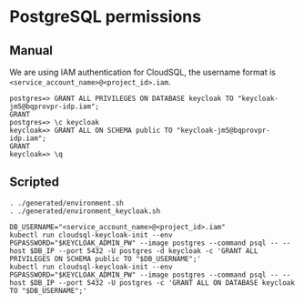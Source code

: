 # PostgreSQL permissions

## Manual

We are using IAM authentication for CloudSQL, the username format is `<service_account_name>@<project_id>.iam`.

```
postgres=> GRANT ALL PRIVILEGES ON DATABASE keycloak TO "keycloak-jm5@bqprovpr-idp.iam";
GRANT
postgres=> \c keycloak
keycloak=> GRANT ALL ON SCHEMA public TO "keycloak-jm5@bqprovpr-idp.iam";
GRANT
keycloak=> \q
```

## Scripted

```
. ./generated/environment.sh
. ./generated/environment_keycloak.sh

DB_USERNAME="<service_account_name>@<project_id>.iam"
kubectl run cloudsql-keycloak-init --env PGPASSWORD="$KEYCLOAK_ADMIN_PW" --image postgres --command psql -- --host $DB_IP --port 5432 -U postgres -d keycloak -c 'GRANT ALL PRIVILEGES ON SCHEMA public TO "$DB_USERNAME";'
kubectl run cloudsql-keycloak-init --env PGPASSWORD="$KEYCLOAK_ADMIN_PW" --image postgres --command psql -- --host $DB_IP --port 5432 -U postgres -c 'GRANT ALL ON DATABASE keycloak TO "$DB_USERNAME";'
```
